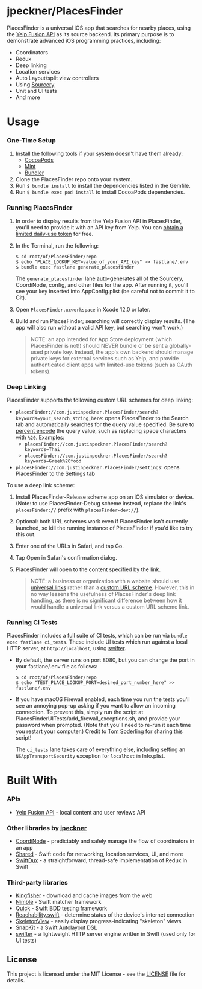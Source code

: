# jpeckner/PlacesFinder

PlacesFinder is a universal iOS app that searches for nearby places, using the [Yelp Fusion API](https://www.yelp.com/developers/documentation/v3/get_started) as its source backend. Its primary purpose is to demonstrate advanced iOS programming practices, including:

* Coordinators
* Redux
* Deep linking
* Location services
* Auto Layout/split view controllers
* Using [Sourcery](https://github.com/krzysztofzablocki/Sourcery)
* Unit and UI tests
* And more

# Usage

### One-Time Setup
1. Install the following tools if your system doesn't have them already:
    * [CocoaPods](https://guides.cocoapods.org/using/getting-started.html)
    * [Mint](https://github.com/yonaskolb/Mint)
    * [Bundler](https://bundler.io/)
1. Clone the PlacesFinder repo onto your system.
1. Run `$ bundle install` to install the dependencies listed in the Gemfile.
1. Run `$ bundle exec pod install` to install CocoaPods dependencies.

### Running PlacesFinder
1. In order to display results from the Yelp Fusion API in PlacesFinder, you'll need to provide it with an API key from Yelp. You can [obtain a limited daily-use token](https://www.yelp.com/developers/documentation/v3/authentication) for free.
1. In the Terminal, run the following:
   ```
   $ cd root/of/PlacesFinder/repo
   $ echo "PLACE_LOOKUP_KEY=value_of_your_API_key" >> fastlane/.env
   $ bundle exec fastlane generate_placesfinder
   ```
   
   The `generate_placesfinder` lane auto-generates all of the Sourcery, CoordiNode, config, and other files for the app. After running it, you'll see your key inserted into AppConfig.plist (be careful not to commit it to Git).
1. Open `PlacesFinder.xcworkspace` in Xcode 12.0 or later.
1. Build and run PlacesFinder; searching will correctly display results. (The app will also run without a valid API key, but searching won't work.)

   > NOTE: an app intended for App Store deployment (which PlacesFinder is not!) should NEVER bundle or be sent a globally-used private key. Instead, the app's own backend should manage private keys for external services such as Yelp, and provide authenticated client apps with limited-use tokens (such as OAuth tokens).

### Deep Linking

PlacesFinder supports the following custom URL schemes for deep linking:
* `placesFinder://com.justinpeckner.PlacesFinder/search?keywords=your_search_string_here`: opens PlacesFinder to the Search tab and automatically searches for the query value specified. Be sure to [percent encode](https://en.wikipedia.org/wiki/Percent-encoding) the query value, such as replacing space characters with `%20`. Examples:
   * `placesFinder://com.justinpeckner.PlacesFinder/search?keywords=Thai`
   * `placesFinder://com.justinpeckner.PlacesFinder/search?keywords=Greek%20food`
* `placesFinder://com.justinpeckner.PlacesFinder/settings`: opens PlacesFinder to the Settings tab

To use a deep link scheme:
1. Install PlacesFinder-Release scheme app on an iOS simulator or device. (Note: to use PlacesFinder-Debug scheme instead, replace the link's `placesFinder://` prefix with `placesFinder-dev://`).
1. Optional: both URL schemes work even if PlacesFinder isn't currently launched, so kill the running instance of PlacesFinder if you'd like to try this out.
1. Enter one of the URLs in Safari, and tap Go.
1. Tap Open in Safari's confirmation dialog.
1. PlacesFinder will open to the content specified by the link.

   > NOTE: a business or organization with a website should use [universal links](https://developer.apple.com/ios/universal-links/) rather than a [custom URL scheme](https://developer.apple.com/documentation/uikit/inter-process_communication/allowing_apps_and_websites_to_link_to_your_content/defining_a_custom_url_scheme_for_your_app). However, this in no way lessens the usefulness of PlacesFinder's deep link handling, as there is no significant difference between how it would handle a universal link versus a custom URL scheme link.

### Running CI Tests
PlacesFinder includes a full suite of CI tests, which can be run via `bundle exec fastlane ci_tests`.
These include UI tests which run against a local HTTP server, at `http://localhost`, using [swifter](https://github.com/httpswift/swifter).

   * By default, the server runs on port 8080, but you can change the port in your fastlane/.env file as follows:
      ```
      $ cd root/of/PlacesFinder/repo
      $ echo "TEST_PLACE_LOOKUP_PORT=desired_port_number_here" >> fastlane/.env
      ```
   * If you have macOS Firewall enabled, each time you run the tests you'll see an annoying pop-up asking if you want to allow an incoming connection. To prevent this, simply run the script at PlacesFinderUITests/add_firewall_exceptions.sh, and provide your password when prompted. (Note that you'll need to re-run it each time you restart your computer.) Credit to [Tom Soderling](https://tomsoderling.github.io/Disable-iOS-simulator-connections-popup/) for sharing this script!
      
     The `ci_tests` lane takes care of everything else, including setting an `NSAppTransportSecurity` exception for `localhost` in Info.plist.

# Built With

### APIs

* [Yelp Fusion API](https://www.yelp.com/developers/documentation/v3/get_started) - local content and user reviews API

### Other libraries by [jpeckner](https://github.com/jpeckner)
* [CoordiNode](https://github.com/jpeckner/CoordiNode) - predictably and safely manage the flow of coordinators in an app
* [Shared](https://github.com/jpeckner/Shared) - Swift code for networking, location services, UI, and more
* [SwiftDux](https://github.com/jpeckner/SwiftDux) - a straightforward, thread-safe implementation of Redux in Swift

### Third-party libraries
* [Kingfisher](https://github.com/onevcat/Kingfisher) - download and cache images from the web
* [Nimble](https://github.com/Quick/Nimble) - Swift matcher framework
* [Quick](https://github.com/Quick/Quick) - Swift BDD testing framework
* [Reachability.swift](https://github.com/ashleymills/Reachability.swift) - determine status of the device's internet connection
* [SkeletonView](https://github.com/Juanpe/SkeletonView) - easily display progress-indicating "skeleton" views
* [SnapKit](https://github.com/SnapKit/SnapKit) - a Swift Autolayout DSL
* [swifter](https://github.com/httpswift/swifter) - a lightweight HTTP server engine written in Swift (used only for UI tests)

## License

This project is licensed under the MIT License - see the [LICENSE](LICENSE) file for details.
